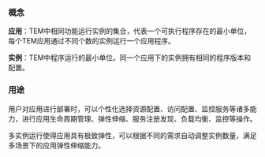 ### 概念

**应用**：TEM中相同功能运行实例的集合，代表一个可执行程序存在的最小单位，每个TEM应用通过不同个数的实例运行一个应用程序。

**实例**：TEM中程序运行的最小单位。同一个应用下的实例拥有相同的程序版本和配置。

### 用途

用户对应用进行部署时，可以个性化选择资源配置、访问配置、监控服务等诸多能力，进行应用生命周期管理、弹性伸缩、服务注册发现、负载均衡、监控等操作。

多实例运行使得应用具有极致弹性，可以根据不同的需求自动调整实例数量，满足多场景下的应用弹性伸缩能力。
